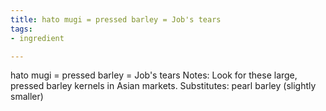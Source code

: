 ```yaml
---
title: hato mugi = pressed barley = Job's tears
tags:
- ingredient

---
```

hato mugi = pressed barley = Job's tears Notes: Look for these large, pressed barley kernels in Asian markets. Substitutes: pearl barley (slightly smaller)
